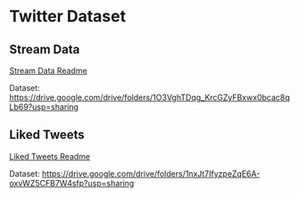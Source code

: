 # Twitter Dataset

## Stream Data
[Stream Data Readme](https://github.com/DanielDaCosta/twitter-dataset-socialmediahabits/blob/main/stream_data/README.md)

Dataset: https://drive.google.com/drive/folders/1O3VghTDqg_KrcGZyFBxwx0bcac8qLb69?usp=sharing

## Liked Tweets
[Liked Tweets Readme](https://github.com/DanielDaCosta/twitter-dataset-socialmediahabits/blob/main/liked_tweets/README.md)

Dataset: https://drive.google.com/drive/folders/1nxJt7IfyzpeZqE6A-oxvWZ5CFB7W4sfp?usp=sharing